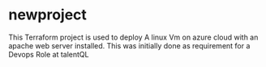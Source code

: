 # newproject

This Terraform project is used to deploy A linux Vm on azure cloud with an apache web server installed.
This was initially done as requirement for a Devops Role at talentQL

